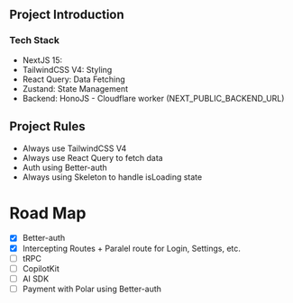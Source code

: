 ## Project Introduction
### Tech Stack
- NextJS 15: 
- TailwindCSS V4: Styling
- React Query: Data Fetching
- Zustand: State Management
- Backend: HonoJS - Cloudflare worker (NEXT_PUBLIC_BACKEND_URL)


## Project Rules
- Always use TailwindCSS V4
- Always use React Query to fetch data
- Auth using Better-auth
- Always using Skeleton to handle isLoading state

# Road Map
- [x] Better-auth
- [x] Intercepting Routes + Paralel route for Login, Settings, etc.
- [ ] tRPC
- [ ] CopilotKit
- [ ] AI SDK
- [ ] Payment with Polar using Better-auth